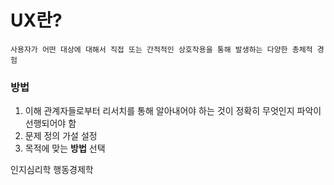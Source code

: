 # UX란?
    사용자가 어떤 대상에 대해서 직접 또는 간적적인 상호작용을 통해 발생하는 다양한 총체적 경험
### 방법
1. 이해 관계자들로부터 리서치를 통해 알아내어야 하는 것이 정확히 무엇인지 파악이 선행되어야 함 
2. 문제 정의 가설 설정
3. 목적에 맞는 **방법** 선택

인지심리학 행동경제학 